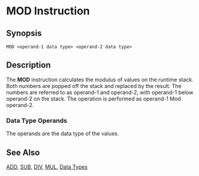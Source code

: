 # MOD Instruction

## Synopsis

```
MOD <operand-1 data type> <operand-2 data type>
```

## Description

The **MOD** instruction calculates the modulus of values
on the runtime stack.
Both numbers are popped off the stack and replaced by the result.
The numbers are referred to as operand-1 and operand-2, with
operand-1 below operand-2 on the stack. The operation is performed as
operand-1 Mod operand-2.

### Data Type Operands

The operands are the data type of the values.

## See Also

[ADD](/icode/mne/add), [SUB](/icode/mne/sub), [DIV](/icode/mne/div),
[MUL](/icode/mne/mul), [Data Types](/icode/types)
